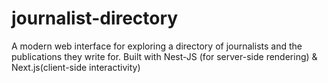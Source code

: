# journalist-directory

A modern web interface for exploring a directory of journalists and the publications they write for.
Built with Nest-JS (for server-side rendering) & Next.js(client-side interactivity)